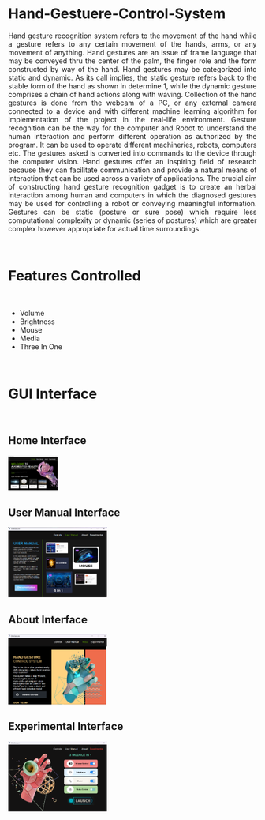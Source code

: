# Hand-Gestuere-Control-System
<p align="justify">Hand gesture recognition system refers to the movement of the hand while a gesture refers to any certain movement of the hands, arms, or any movement of anything. Hand gestures are an issue of frame language that may be conveyed thru the center of the palm, the finger role and the form constructed by way of the hand. Hand gestures may be categorized into static and dynamic. As its call implies, the static gesture refers back to the stable form of the hand as shown in determine 1, while the dynamic gesture comprises a chain of hand actions along with waving. Collection of the hand gestures is done from the webcam of a PC, or any external camera connected to a device and with different machine learning algorithm for implementation of the project in the real-life environment. Gesture recognition can be the way for the computer and Robot to understand the human interaction and perform different operation as authorized by the program. It can be used to operate different machineries, robots, computers etc. The gestures asked is converted into commands to the device through the computer vision. Hand gestures offer an inspiring field of research because they can facilitate communication and provide a natural means of interaction that can be used across a variety of applications. The crucial aim of constructing hand gesture recognition gadget is to create an herbal interaction among human and computers in which the diagnosed gestures may be used for controlling a robot or conveying meaningful information. Gestures can be static (posture or sure pose) which require less computational complexity or dynamic (series of postures) which are greater complex however appropriate for actual time surroundings.</p> <br>

<h1>Features Controlled</h1><br>
<ul>
  <li>Volume</li>
  <li>Brightness</li>
  <li>Mouse</li>
  <li>Media</li>
  <li>Three In One</li>
</ul><br>

<h1>GUI Interface</h1><br>
<h2> Home Interface</h2>
<img
  src="app-interface/Control page.png"
  style="display: inline-block; margin: 0 auto; max-width: 100px">
  
<h2> User Manual Interface</h2>
<img
  src="app-interface/User manual.png"
  style="display: inline-block; margin: 0 auto; max-width: 200px">
  
<h2> About Interface</h2>
<img
  src="app-interface/About .png"
  style="display: inline-block; margin: 0 auto; max-width: 200px">

<h2> Experimental Interface</h2>
<img
  src="app-interface/Experimental.png"
  style="display: inline-block; margin: 0 auto; max-width: 200px">




